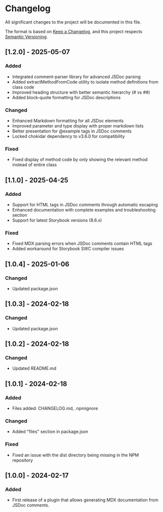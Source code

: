 # Changelog

All significant changes to the project will be documented in this file.

The format is based on [Keep a Changelog](https://keepachangelog.com/en/1.0.0/),
and this project respects [Semantic Versioning](https://semver.org/spec/v2.0.0.html).

## [1.2.0] - 2025-05-07

### Added
- Integrated comment-parser library for advanced JSDoc parsing
- Added extractMethodFromCode utility to isolate method definitions from class code
- Improved heading structure with better semantic hierarchy (# vs ##)
- Added block-quote formatting for JSDoc descriptions

### Changed
- Enhanced Markdown formatting for all JSDoc elements
- Improved parameter and type display with proper markdown lists
- Better presentation for @example tags in JSDoc comments
- Locked chokidar dependency to v3.6.0 for compatibility

### Fixed
- Fixed display of method code by only showing the relevant method instead of entire class

## [1.1.0] - 2025-04-25

### Added
- Support for HTML tags in JSDoc comments through automatic escaping
- Enhanced documentation with complete examples and troubleshooting section
- Support for latest Storybook versions (8.6.x)

### Fixed
- Fixed MDX parsing errors when JSDoc comments contain HTML tags
- Added workaround for Storybook SWC compiler issues

## [1.0.4] - 2025-01-06

### Changed
- Updated package.json

## [1.0.3] - 2024-02-18

### Changed
- Updated package.json

## [1.0.2] - 2024-02-18

### Changed
- Updated README.md

## [1.0.1] - 2024-02-18

### Added
- Files added: CHANGELOG.md, .npmignore

### Changed
- Added "files" section in package.json

### Fixed
- Fixed an issue with the dist directory being missing in the NPM repository

## [1.0.0] - 2024-02-17

### Added
- First release of a plugin that allows generating MDX documentation from JSDoc comments.
